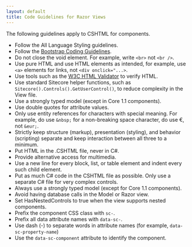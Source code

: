 ```yaml
---
layout: default
title: Code Guidelines for Razor Views
---
```



The following guidelines apply to CSHTML for components.

- Follow the All Language Styling guidelines.
- Follow the [Bootstrap Coding Guidelines](https://github.com/mdo/code-guide).
- Do not close the void element.  For example, write `<br>` not `<br />`.
- Use pure HTML and use HTML elements as intended, for example, use `<a>` elements for links, not `<div onclick="...>`.
- Use tools such as the [W3C HTML Validator](http://validator.w3.org/nu/) to verify HTML.
- Use standard Sitecore helper functions, such as `Sitecore().Controls().GetUserControl()`, to reduce complexity in the View file.
- Use a strongly typed model (except in Core 1.1 components).
- Use double quotes for attribute values.
- Only use entity references for characters with special meaning.  For example, do use `&nbsp;` for a non-breaking space character, do use €, not `&eur;`.
- Strictly keep structure (markup), presentation (styling), and behavior (scripting) separate and keep interaction between all three to a minimum.
- Put HTML in the .CSHTML file, never in C#.
- Provide alternative access for multimedia.
- Use a new line for every block, list, or table element and indent every such child element.
- Put as much C# code in the CSHTML file as possible.  Only use a separate C# file for very complex controls.
- Always use a strongly typed model (except for Core 1.1 components).
- Avoid having database calls in the Model or Razor view.
- Set HasNestedControls to true when the view supports nested components.
- Prefix the component CSS class with `sc-`.
- Prefix all data attribute names with `data-sc-`.
- Use dash (-) to separate words in attribute names (for example, `data-sc-property-name`)
- Use the `data-sc-component` attribute to identify the component.
